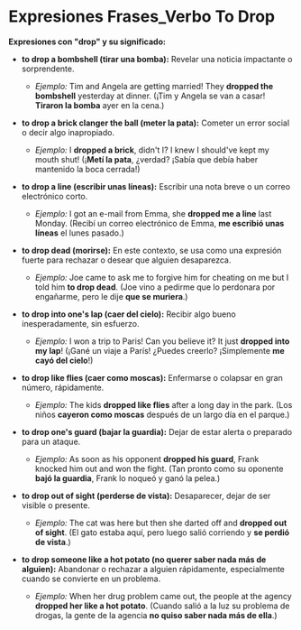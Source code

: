 # Expresiones Frases_Verbo To Drop



**Expresiones con "drop" y su significado:**

*   **to drop a bombshell (tirar una bomba):** Revelar una noticia impactante o sorprendente.
    *   *Ejemplo:* Tim and Angela are getting married! They **dropped the bombshell** yesterday at dinner. (¡Tim y Angela se van a casar! **Tiraron la bomba** ayer en la cena.)

*   **to drop a brick clanger the ball (meter la pata):** Cometer un error social o decir algo inapropiado.
    *   *Ejemplo:* I **dropped a brick**, didn't I? I knew I should've kept my mouth shut! (¡**Metí la pata**, ¿verdad? ¡Sabía que debía haber mantenido la boca cerrada!)

*   **to drop a line (escribir unas líneas):** Escribir una nota breve o un correo electrónico corto.
    *   *Ejemplo:* I got an e-mail from Emma, she **dropped me a line** last Monday. (Recibí un correo electrónico de Emma, **me escribió unas líneas** el lunes pasado.)

*   **to drop dead (morirse):** En este contexto, se usa como una expresión fuerte para rechazar o desear que alguien desaparezca.
    *   *Ejemplo:* Joe came to ask me to forgive him for cheating on me but I told him **to drop dead**. (Joe vino a pedirme que lo perdonara por engañarme, pero le dije **que se muriera**.)

*   **to drop into one's lap (caer del cielo):** Recibir algo bueno inesperadamente, sin esfuerzo.
    *   *Ejemplo:* I won a trip to Paris! Can you believe it? It just **dropped into my lap**! (¡Gané un viaje a París! ¿Puedes creerlo? ¡Simplemente **me cayó del cielo**!)

*   **to drop like flies (caer como moscas):** Enfermarse o colapsar en gran número, rápidamente.
    *   *Ejemplo:* The kids **dropped like flies** after a long day in the park. (Los niños **cayeron como moscas** después de un largo día en el parque.)

*   **to drop one's guard (bajar la guardia):** Dejar de estar alerta o preparado para un ataque.
    *   *Ejemplo:* As soon as his opponent **dropped his guard**, Frank knocked him out and won the fight. (Tan pronto como su oponente **bajó la guardia**, Frank lo noqueó y ganó la pelea.)

*   **to drop out of sight (perderse de vista):** Desaparecer, dejar de ser visible o presente.
    *   *Ejemplo:* The cat was here but then she darted off and **dropped out of sight**. (El gato estaba aquí, pero luego salió corriendo y **se perdió de vista**.)

*   **to drop someone like a hot potato (no querer saber nada más de alguien):** Abandonar o rechazar a alguien rápidamente, especialmente cuando se convierte en un problema.
    *   *Ejemplo:* When her drug problem came out, the people at the agency **dropped her like a hot potato**. (Cuando salió a la luz su problema de drogas, la gente de la agencia **no quiso saber nada más de ella**.)
